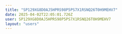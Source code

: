 ```yaml
---
title: "SP129XG8D0AJ5HPRS98P5PS7X1RSNQ26T0H9MEHV7"
date: 2025-04-02T22:05:01.726Z
user: SP129XG8D0AJ5HPRS98P5PS7X1RSNQ26T0H9MEHV7
layout: "users"
---
```

    